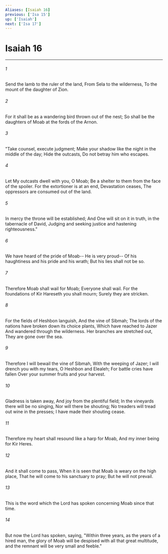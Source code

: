 ```yaml
---
Aliases: [Isaiah 16]
previous: ['Isa 15']
up: ['Isaiah']
next: ['Isa 17']
---
```

# Isaiah 16

***


###### 1 
Send the lamb to the ruler of the land, From Sela to the wilderness, To the mount of the daughter of Zion. 

###### 2 
For it shall be as a wandering bird thrown out of the nest; So shall be the daughters of Moab at the fords of the Arnon. 

###### 3 
"Take counsel, execute judgment; Make your shadow like the night in the middle of the day; Hide the outcasts, Do not betray him who escapes. 

###### 4 
Let My outcasts dwell with you, O Moab; Be a shelter to them from the face of the spoiler. For the extortioner is at an end, Devastation ceases, The oppressors are consumed out of the land. 

###### 5 
In mercy the throne will be established; And One will sit on it in truth, in the tabernacle of David, Judging and seeking justice and hastening righteousness." 

###### 6 
We have heard of the pride of Moab-- He is very proud-- Of his haughtiness and his pride and his wrath; But his lies shall not be so. 

###### 7 
Therefore Moab shall wail for Moab; Everyone shall wail. For the foundations of Kir Hareseth you shall mourn; Surely they are stricken. 

###### 8 
For the fields of Heshbon languish, And the vine of Sibmah; The lords of the nations have broken down its choice plants, Which have reached to Jazer And wandered through the wilderness. Her branches are stretched out, They are gone over the sea. 

###### 9 
Therefore I will bewail the vine of Sibmah, With the weeping of Jazer; I will drench you with my tears, O Heshbon and Elealeh; For battle cries have fallen Over your summer fruits and your harvest. 

###### 10 
Gladness is taken away, And joy from the plentiful field; In the vineyards there will be no singing, Nor will there be shouting; No treaders will tread out wine in the presses; I have made their shouting cease. 

###### 11 
Therefore my heart shall resound like a harp for Moab, And my inner being for Kir Heres. 

###### 12 
And it shall come to pass, When it is seen that Moab is weary on the high place, That he will come to his sanctuary to pray; But he will not prevail. 

###### 13 
This is the word which the Lord has spoken concerning Moab since that time. 

###### 14 
But now the Lord has spoken, saying, "Within three years, as the years of a hired man, the glory of Moab will be despised with all that great multitude, and the remnant will be very small and feeble."
